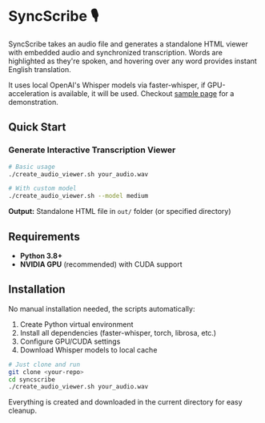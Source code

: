 # SyncScribe 🎙️

SyncScribe takes an audio file and generates a standalone HTML viewer with embedded audio and synchronized transcription. Words are highlighted as they're spoken, and hovering over any word provides instant English translation.

It uses local OpenAI's Whisper models via faster-whisper, if GPU-acceleration is available, it will be used. Checkout [sample page](https://defense.sh/syncscribe/sample-audio/sample_viewer.html) for a demonstration.

## Quick Start

### Generate Interactive Transcription Viewer

```bash
# Basic usage
./create_audio_viewer.sh your_audio.wav

# With custom model
./create_audio_viewer.sh --model medium
```

**Output:** Standalone HTML file in `out/` folder (or specified directory)

## Requirements

- **Python 3.8+**
- **NVIDIA GPU** (recommended) with CUDA support

## Installation

No manual installation needed, the scripts automatically:
1. Create Python virtual environment
2. Install all dependencies (faster-whisper, torch, librosa, etc.)
3. Configure GPU/CUDA settings
4. Download Whisper models to local cache

```bash
# Just clone and run
git clone <your-repo>
cd syncscribe
./create_audio_viewer.sh your_audio.wav
```

Everything is created and downloaded in the current directory for easy cleanup.